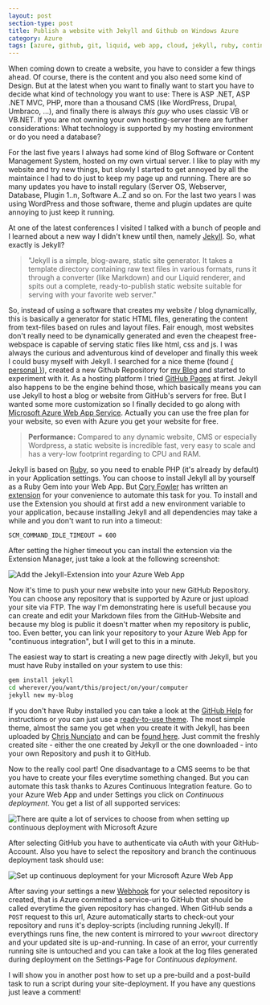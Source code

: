 ```yaml
---
layout: post
section-type: post
title: Publish a website with Jekyll and Github on Windows Azure
category: Azure
tags: [azure, github, git, liquid, web app, cloud, jekyll, ruby, continuous deployment, english]
---
```

When coming down to create a website, you have to consider a few things ahead. Of course, there is the content and you also need some kind of Design. But at the latest when you want to finally want to start you have to decide what kind of technology you want to use: There is ASP .NET, ASP .NET MVC, PHP, more than a thousand CMS (like WordPress, Drupal, Umbraco, ...), and finally there is always *this guy* who uses classic VB or VB.NET. If you are not owning your own hosting-server there are further considerations: What technology is supported by my hosting environment or do you need a database?

For the last five years I always had some kind of Blog Software or Content Management System, hosted on my own virtual server. I like to play with my website and try new things, but slowly I started to get annoyed by all the maintaince I had to do just to keep my page up and running. There are so many updates you have to install regulary (Server OS, Webserver, Database, Plugin 1..n, Software A..Z and so on. For the last two years I was using WordPress and those software, theme and plugin updates are  quite annoying to just keep it running.

At one of the latest conferences I visited I talked with a bunch of people and I learned about a new way I didn't knew until then, namely [Jekyll]. So, what exactly is Jekyll?

> "Jekyll is a simple, blog-aware, static site generator. It takes a template directory containing raw text files in various formats, runs it through a converter (like Markdown) and our Liquid renderer, and spits out a complete, ready-to-publish static website suitable for serving with your favorite web server."

So, instead of using a software that creates my website / blog dynamically, this is basically a generator for static HTML files, generating the content from text-files based on rules and layout files. Fair enough, most websites don't really need to be dynamically generated and even the cheapest free-webspace is capable of serving static files like html, css and js. I was always the curious and adventurous kind of developer and finally this week I could busy myself with Jekyll. I searched for a nice theme (found [{ personal }]), created a new Github Repository for [my Blog] and started to experiment with it. As a hosting platform I tried [GitHub Pages] at first. Jekyll also happens to be the engine behind those, which basically means you can use Jekyll to host a blog or website from GitHub's servers for free. But I wanted some more customization so I finally decided to go along with [Microsoft Azure Web App Service]. Actually you can use the free plan for your website, so even with Azure you get your website for free.

> **Performance:** Compared to any dynamic website, CMS or especially Wordpress, a static website is incredible fast, very easy to scale and has a very-low footprint regarding to CPU and RAM.

Jekyll is based on [Ruby], so you need to enable PHP (it's already by default) in your Application settings. You can choose to install Jekyll all by yourself as a Ruby Gem into your Web App. But [Cory Fowler] has written an [extension] for your convenience to automate this task for you. To install and use the Extension you should at first add a new environment variable to your application, because installing Jekyll and all dependencies may take a while and you don't want to run into a timeout:
```
SCM_COMMAND_IDLE_TIMEOUT = 600
```
After setting the higher timeout you can install the extension via the Extension Manager, just take a look at the following screenshot:

![Add the Jekyll-Extension into your Azure Web App][Extension Manager - Jekyll]

Now it's time to push your new website into your new GitHub Repository. You can choose any repository that is supported by Azure or just upload your site via FTP. The way I'm demonstrating here is usefull because you can create and edit your Markdown files from the GitHub-Website and because my blog is public it doesn't matter when my repository is public, too. Even better, you can link your repository to your Azure Web App for "continuous integration", but I will get to this in a minute.

The easiest way to start is creating a new page directly with Jekyll, but you must have Ruby installed on your system to use this:
```bash
gem install jekyll
cd wherever/you/want/this/project/on/your/computer
jekyll new my-blog
```
If you don't have Ruby installed you can take a look at the [GitHub Help] for instructions or you can just use a [ready-to-use theme]. The most simple theme, almost the same you get when you create it with Jekyll, has been uploaded by [Chris Nunciato] and can be [found here]. Just commit the freshly created site - either the one created by Jekyll or the one downloaded - into your own Repository and push it to GitHub.

Now to the really cool part! One disadvantage to a CMS seems to be that you have to create your files everytime something changed. But you can automate this task thanks to Azures Continuous Integration feature. Go to your Azure Web App and under Settings you click on *Continuous deployment*. You get a list of all supported services:

![There are quite a lot of services to choose from when setting up continuous deployment with Microsoft Azure][Choose Source]

After selecting GitHub you have to authenticate via oAuth with your GitHub-Account. Also you have to select the repository and branch the continuous deployment task should use:

![Set up continuous deployment for your Microsoft Azure Web App][Continuous Deployment]

After saving your settings a new [Webhook] for your selected repository is created, that is Azure committed a service-uri to GitHub that should be called everytime the given repository has changed. When GitHub sends a ```POST``` request to this url, Azure automatically starts to check-out your repository and runs it's deploy-scripts (including running Jekyll). If everythings runs fine, the new content is mirrored to your ```wwwroot``` directory and your updated site is up-and-running. In case of an error, your currently running site is untouched and you can take a look at the log files generated during deployment on the Settings-Page for *Continuous deployment*.

I will show you in another post how to set up a pre-build and a post-build task to run a script during your site-deployment.
If you have any questions just leave a comment!


[Jekyll]:http://jekyllrb.com
[Ruby]:https://en.wikipedia.org/wiki/Ruby_(programming_language)
[{ personal }]:https://github.com/PanosSakkos/personal-jekyll-theme
[my Blog]:https://github.com/Anheledir/anheledir.NET
[GitHub Pages]:https://pages.github.com/
[Microsoft Azure Web App Service]:https://azure.microsoft.com/en-us/services/app-service/web/
[Cory Fowler]:http://blog.syntaxc4.net/
[extension]:https://github.com/SyntaxC4-MSFT/JekyllExtension
[ready-to-use theme]: http://lmbtfy.com/?q=jekyll+themes
[Chris Nunciato]: https://github.com/cnunciato
[found here]: https://github.com/cnunciato/jekyll-starter
[Webhook]: https://developer.github.com/webhooks/
[GitHub Help]: https://help.github.com/articles/setting-up-your-pages-site-locally-with-jekyll/#platform-windows

[Extension Manager - Jekyll]: https://anheledir.blob.core.windows.net/blog/2016-03-01-Choose-extension-Microsoft-Azure.png
[Choose Source]: https://anheledir.blob.core.windows.net/blog/2016-03-01-Choose-source-Microsoft-Azure.png
[Continuous Deployment]: https://anheledir.blob.core.windows.net/blog/2016-03-01-Continuous-Deployment-Microsoft-Azure.png